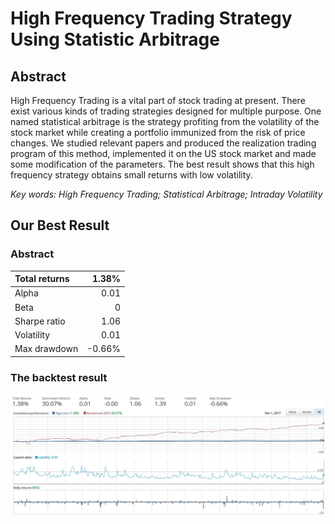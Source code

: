 # High Frequency Trading Strategy Using Statistic Arbitrage

## Abstract

High Frequency Trading is a vital part of stock trading at present. There exist various kinds of trading strategies designed for multiple purpose. One named statistical arbitrage is the strategy profiting from the volatility of the stock market while creating a portfolio immunized from the risk of price changes. We studied relevant papers and produced the realization trading program of this method, implemented it on the US stock market and made some modification of the parameters. The best result shows that this high frequency strategy obtains small returns with low volatility.

_Key words: High Frequency Trading; Statistical Arbitrage; Intraday Volatility_

## Our Best Result

### Abstract

Total returns | 1.38%
:-|-:
Alpha | 0.01
Beta | 0
Sharpe ratio | 1.06
Volatility | 0.01
Max drawdown | -0.66%

### The backtest result

![Aaron Swartz](https://github.com/RyanMuQ/Projects/blob/master/high_frequency_strategy_simulation/result.JPG)


